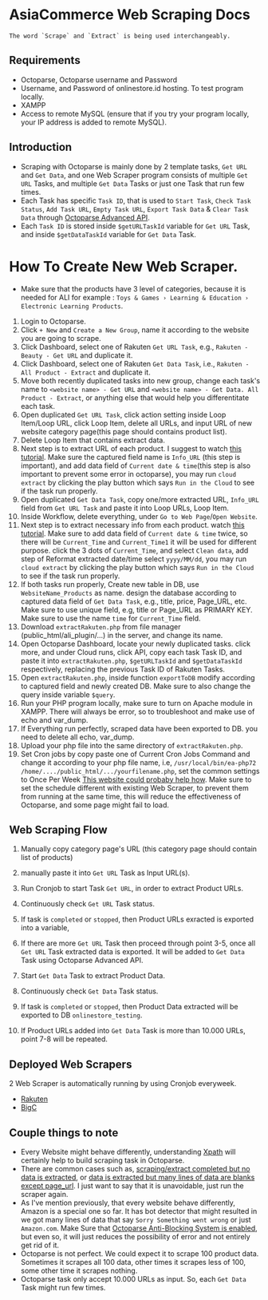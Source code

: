 # AsiaCommerce Web Scraping Docs

    The word `Scrape` and `Extract` is being used interchangeably.

## Requirements

- Octoparse, Octoparse username and Password
- Username, and Password of onlinestore.id hosting.
  To test program locally.
- XAMPP
- Access to remote MySQL (ensure that if you try your program locally, your IP address is added to remote MySQL).

## Introduction

- Scraping with Octoparse is mainly done by 2 template tasks, `Get URL` and `Get Data`, and one Web Scraper program consists of multiple `Get URL` Tasks, and multiple `Get Data` Tasks or just one Task that run few times.
- Each Task has specific `Task ID`, that is used to `Start Task`, `Check Task Status`, `Add Task URL`, `Empty Task URL`, `Export Task Data` & `Clear Task Data` through [Octoparse Advanced API](http://advancedapi.octoparse.com/help).
- Each `Task ID` is stored inside `$getURLTaskId` variable for `Get URL` Task, and inside `$getDataTaskId` variable for `Get Data` Task.

# How To Create New Web Scraper.

- Make sure that the products have 3 level of categories, because it is needed for ALI
for example : `Toys & Games › Learning & Education › Electronic Learning Products`.
1. Login to Octoparse.
2. Click `+ New` and `Create a New Group`, name it according to the website you are going to scrape.
3. Click Dashboard, select one of Rakuten `Get URL Task`, e.g., `Rakuten - Beauty - Get URL` and duplicate it.
4. Click Dashboard, select one of Rakuten `Get Data Task`, i.e., `Rakuten - All Product - Extract` and duplicate it.
5. Move both recently duplicated tasks into new group, change each task's name to `<website name> - Get URL` and `<website name> - Get Data. All Product - Extract`, or anything else that would help you differentitate each task.
6. Open duplicated `Get URL Task`, click action setting inside Loop Item/Loop URL, click Loop Item, delete all URLs, and input URL of new website category page(this page should contains product list).
7. Delete Loop Item that contains extract data.
8. Next step is to extract URL of each product. I suggest to watch [this tutorial](https://www.youtube.com/watch?v=cKpTLOaiU6Y). Make sure the captured field name is `Info_URL` (this step is important), and add data field of `Current date & time`(this step is also important to prevent some error in octoparse), you may run `cloud extract` by clicking the play button which says `Run in the Cloud` to see if the task run properly.
9. Open duplicated `Get Data Task`, copy one/more extracted URL, `Info_URL` field from `Get URL Task` and paste it into Loop URLs, Loop Item.
10. Inside Workflow, delete everything, under `Go to Web Page`/`Open Website`.
11. Next step is to extract necessary info from each product. watch [this tutorial](https://www.youtube.com/watch?v=2IVEL-uE4RY). Make sure to add data field of `Current date & time` twice, so there will be `Current_Time` and `Current_Time1` it will be used for different purpose. click the 3 dots of `Current_Time`, and select `Clean data`, add step of Reformat extracted date/time select `yyyy/MM/dd`, you may run `cloud extract` by clicking the play button which says `Run in the Cloud` to see if the task run properly.
12. If both tasks run properly, Create new table in DB, use `WebsiteName_Products` as name. design the database according to captured data field of `Get Data Task`, e.g., title, price, Page_URL, etc. Make sure to use unique field, e.g, title or Page_URL as PRIMARY KEY. Make sure to use the name `time` for `Current_Time` field.
13. Download `extractRakuten.php` from file manager (public_html/ali_plugin/...) in the server, and change its name.
14. Open Octoparse Dashboard, locate your newly duplicated tasks. click more, and under Cloud runs, click API, copy each task Task ID, and paste it into `extractRakuten.php`, `$getURLTaskId` and `$getDataTaskId` respectively, replacing the previous Task ID of Rakuten Tasks.
15. Open `extractRakuten.php`, inside function `exportToDB` modify according to captured field and newly created DB. Make sure to also change the query inside variable `$query`.
16. Run your PHP program locally, make sure to turn on Apache module in XAMPP. There will always be error, so to troubleshoot and make use of echo and var_dump.
17. If Everything run perfectly, scraped data have been exported to DB. you need to delete all echo, var_dump.
18. Upload your php file into the same directory of `extractRakuten.php`.
19. Set Cron jobs by copy paste one of Current Cron Jobs Command and change it according to your php file name, i.e, `/usr/local/bin/ea-php72 /home/..../public_html/.../yourfilename.php`, set the common settings to Once Per Week [This website could probaby help how](https://crontab.guru/). Make sure to set the schedule different with existing Web Scraper, to prevent them from running at the same time, this will reduce the effectiveness of Octoparse, and some page might fail to load.

## Web Scraping Flow

1. Manually copy category page's URL (this category page should contain list of products)
2. manually paste it into `Get URL` Task as Input URL(s).

3. Run Cronjob to start Task `Get URL`, in order to extract Product URLs.
4. Continuously check `Get URL` Task status.
5. If task is `completed` or `stopped`, then Product URLs exracted is exported into a variable,
6. If there are more `Get URL` Task then proceed through point 3-5, once all `Get URL` Task extracted data is exported. It will be added to `Get Data` Task using Octoparse Advanced API.
7. Start `Get Data` Task to extract Product Data.
8. Continuously check `Get Data` Task status.
9. If task is `completed` or `stopped`, then Product Data extracted will be exported to DB `onlinestore_testing`.
10. If Product URLs added into `Get Data` Task is more than 10.000 URLs, point 7-8 will be repeated.


## Deployed Web Scrapers

2 Web Scraper is automatically running by using Cronjob everyweek.

- [Rakuten](https://sm.rakuten.co.jp/)
- [BigC](https://www.bigc.co.th/)


## Couple things to note

- Every Website might behave differently, understanding [Xpath](https://www.octoparse.com/tutorial-7/xpath) will certainly help to build scraping task in Octoparse.
- There are common cases such as, [scraping/extract completed but no data is extracted](https://www.octoparse.com/tutorial-7/octoparse-stops-and-no-data-extracted), or [data is extracted but many lines of data are blanks except page_url](https://www.octoparse.com/tutorial-7/get-no-data-even-i-do-see-it-in-workflow). I just want to say that it is unavoidable, just run the scraper again.
- As I've mention previously, that every website behave differently, Amazon is a special one so far. It has bot detector that might resulted in we got many lines of data that say `Sorry Something went wrong` or just `Amazon.com`. Make Sure that [Octoparse Anti-Blocking System is enabled](https://helpcenter.octoparse.com/hc/en-us/articles/360031224172-Octoparse-Anti-Blocking-Settings), but even so, it will just reduces the possibility of error and not entirely get rid of it.
- Octoparse is not perfect. We could expect it to scrape 100 product data. Sometimes it scrapes all 100 data, other times it scrapes less of 100, some other time it scrapes nothing.
- Octoparse task only accept 10.000 URLs as input. So, each `Get Data` Task might run few times.

